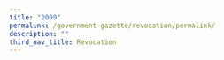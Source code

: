 ```yaml
---
title: "2009"
permalink: /government-gazette/revocation/permalink/
description: ""
third_nav_title: Revocation
---
```

